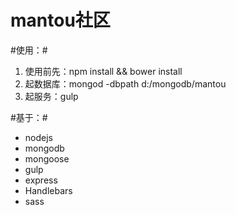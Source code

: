 mantou社区
=============

#使用：#
1. 使用前先：npm install && bower install
2. 起数据库：mongod -dbpath d:/mongodb/mantou
3. 起服务：gulp

#基于：#
* nodejs
* mongodb
* mongoose
* gulp
* express
* Handlebars
* sass
